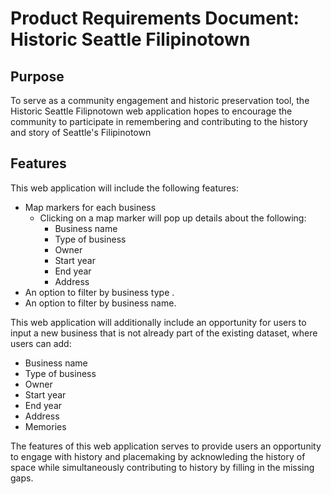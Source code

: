 # Product Requirements Document: Historic Seattle Filipinotown

## Purpose

To serve as a community engagement and historic preservation tool, the Historic Seattle Filipnotown web application hopes to encourage the community to participate in remembering and contributing to the history and story of Seattle's Filipinotown

## Features

This web application will include the following features:
* Map markers for each business
  * Clicking on a map marker will pop up details about the following:
    * Business name
    * Type of business
    * Owner
    * Start year
    * End year
    * Address
* An option to filter by business type .
* An option to filter by  business name.

 This web application will additionally include an opportunity for users to input a new business that is not already part of the existing dataset, where users can add:
* Business name
* Type of business
* Owner
* Start year
* End year
* Address
* Memories

The features of this web application serves to provide users an opportunity to engage with history and placemaking by acknowleding the history of space while simultaneously contributing to history by filling in the missing gaps.